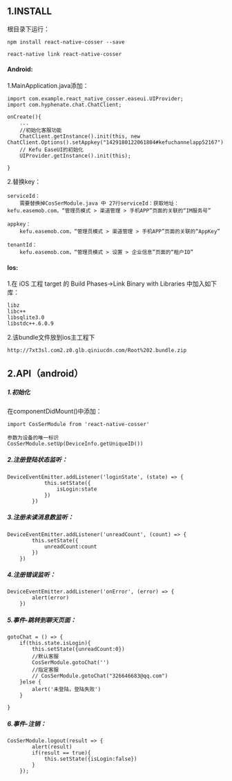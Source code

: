 ## 1.INSTALL
根目录下运行：

    npm install react-native-cosser --save

    react-native link react-native-cosser 

#### Android:
    
1.MainApplication.java添加：

    import com.example.react_native_cosser.easeui.UIProvider;
    import com.hyphenate.chat.ChatClient;

    onCreate(){
        ...
        //初始化客服功能
        ChatClient.getInstance().init(this, new ChatClient.Options().setAppkey("1429180122061804#kefuchannelapp52167").setTenantId("52167"));
        // Kefu EaseUI的初始化
        UIProvider.getInstance().init(this);

    }
    
2.替换key：

    serviceId：
        需要替换掉CosSerModule.java 中 27行serviceId：获取地址：kefu.easemob.com，“管理员模式 > 渠道管理 > 手机APP”页面的关联的“IM服务号”
        
    appkey：
        kefu.easemob.com，“管理员模式 > 渠道管理 > 手机APP”页面的关联的“AppKey”
        
    tenantId：
        kefu.easemob.com，“管理员模式 > 设置 > 企业信息”页面的“租户ID”
        
#### Ios:
1.在 iOS 工程 target 的 Build Phases->Link Binary with Libraries 中加入如下库：

    libz
    libc++
    libsqlite3.0
    libstdc++.6.0.9
2.该bundle文件放到ios主工程下

    http://7xt3sl.com2.z0.glb.qiniucdn.com/Root%202.bundle.zip

      
## 2.API（android）
##### 1.初始化
在componentDidMount()中添加：

    import CosSerModule from 'react-native-cosser'

    参数为设备的唯一标识
    CosSerModule.setUp(DeviceInfo.getUniqueID())
    
##### 2.注册登陆状态监听：
    DeviceEventEmitter.addListener('loginState', (state) => {
                this.setState({
                    isLogin:state
                })
            })
##### 3.注册未读消息数监听：
    DeviceEventEmitter.addListener('unreadCount', (count) => {
            this.setState({
                unreadCount:count
            })
        })
##### 4.注册错误监听：
    DeviceEventEmitter.addListener('onError', (error) => {
            alert(error)
        })
##### 5.事件-跳转到聊天页面：
    gotoChat = () => {
        if(this.state.isLogin){
            this.setState({unreadCount:0})
            //默认客服
            CosSerModule.gotoChat('')
            //指定客服
            // CosSerModule.gotoChat("326646683@qq.com")
        }else {
            alert('未登陆，登陆失败')
        }

    }
##### 6.事件-注销：
    CosSerModule.logout(result => {
            alert(result)
            if(result == true){
                this.setState({isLogin:false})
            }
        });
    
